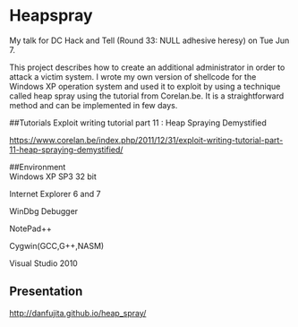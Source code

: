 # Heapspray
My talk for DC Hack and Tell (Round 33: NULL adhesive heresy) on Tue Jun 7.

This project describes how to create an additional administrator in order to attack a victim system.  I wrote my own version of shellcode for the Windows XP operation system and used it to exploit by using a technique called heap spray using the tutorial from Corelan.be.  It is a straightforward method and can be implemented in few days.

##Tutorials
Exploit writing tutorial part 11 : Heap Spraying Demystified 

https://www.corelan.be/index.php/2011/12/31/exploit-writing-tutorial-part-11-heap-spraying-demystified/

##Environment    
Windows XP SP3 32 bit

Internet Explorer 6 and 7

WinDbg Debugger

NotePad++

Cygwin(GCC,G++,NASM)

Visual Studio 2010


## Presentation
http://danfujita.github.io/heap_spray/
